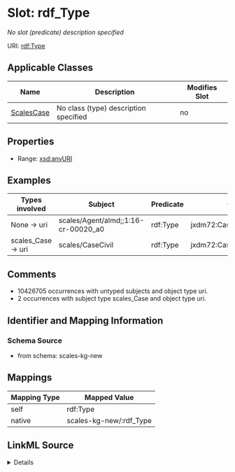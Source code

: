 

# Slot: rdf_Type


_No slot (predicate) description specified_





URI: [rdf:Type](http://www.w3.org/1999/02/22-rdf-syntax-ns#Type)



<!-- no inheritance hierarchy -->





## Applicable Classes

| Name | Description | Modifies Slot |
| --- | --- | --- |
| [ScalesCase](../classes/ScalesCase.md) | No class (type) description specified |  no  |







## Properties

* Range: [xsd:anyURI](xsd:anyURI)






## Examples

| Types involved | Subject | Predicate | Object |
| --- | --- | --- | --- |
| None → uri | scales/Agent/almd;;1:16-cr-00020_a0 | rdf:Type | jxdm72:CaseDefendantParty |
| scales_Case → uri | scales/CaseCivil | rdf:Type | jxdm72:Case |


## Comments

* 10426705 occurrences with untyped subjects and object type uri.
* 2 occurrences with subject type scales_Case and object type uri.

## Identifier and Mapping Information







### Schema Source


* from schema: scales-kg-new




## Mappings

| Mapping Type | Mapped Value |
| ---  | ---  |
| self | rdf:Type |
| native | scales-kg-new/:rdf_Type |




## LinkML Source

<details>
```yaml
name: rdf_Type
description: No slot (predicate) description specified
comments:
- 10426705 occurrences with untyped subjects and object type uri.
- 2 occurrences with subject type scales_Case and object type uri.
examples:
- description: None → uri
  object:
    example_object: jxdm72:CaseDefendantParty
    example_object_type: uri
    example_predicate: rdf:Type
    example_subject: scales/Agent/almd;;1:16-cr-00020_a0
    example_subject_type: None
- description: scales_Case → uri
  object:
    example_object: jxdm72:Case
    example_object_type: uri
    example_predicate: rdf:Type
    example_subject: scales/CaseCivil
    example_subject_type: scales_Case
from_schema: scales-kg-new
rank: 1000
slot_uri: rdf:Type
alias: rdf_Type
domain_of:
- scales_Case
range: uri

```
</details>